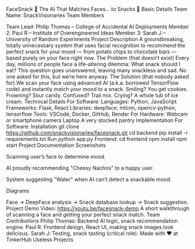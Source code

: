 FaceSnack 🍪
The AI That Matches Faces… to Snacks 🎯
Basic Details
Team Name: SnackVisionaries
Team Members

Team Lead: Philip Thomas – College of Accidental AI Deployments
Member 2: Paul R – Institute of Overengineered Ideas
Member 3: Sarah J – University of Random Experiments
Project Description
A groundbreaking, totally unnecessary system that uses facial recognition to recommend the perfect snack for your mood — from potato chips to chocolate bars — based purely on your face right now.
The Problem (that doesn’t exist)
Every day, millions of people face a life-altering dilemma: What snack should I eat? This question goes unanswered, leaving many snackless and sad. No one asked for this, but we’re here anyway.
The Solution (that nobody asked for)
We scan your face using advanced AI (a.k.a. borrowed TensorFlow code) and instantly match your mood to a snack.
Smiling? You get cookies.
Frowning? Sour candy.
Confused? Trail mix.
Crying? A whole tub of ice cream.
Technical Details
For Software:
Languages: Python, JavaScript
Frameworks: Flask, React
Libraries: deepface, mtcnn, opencv-python, tensorflow
Tools: VSCode, Docker, GitHub, Render
For Hardware:
Webcam or smartphone camera
Laptop
A very stocked pantry
Implementation
For Software:
Installation
git clone https://github.com/snackvisionaries/facesnack.git
cd backend
pip install -r requirements.txt
Run
python app.py
Frontend:
cd frontend
npm install
npm start
Project Documentation
Screenshots

Scanning user’s face to determine mood.

AI proudly recommending "Cheesy Nachos" to a happy user.


System suggesting "Water" when AI can’t detect a snackable mood.

Diagrams

Face → DeepFace analysis → Snack database lookup → Snack suggestion.
Project Demo
Video: https://youtu.be/facesnack-demo
A short walkthrough of scanning a face and getting your perfect snack match.
Team Contributions
Philip Thomas: Backend AI logic, snack recommendation engine.
Paul R: Frontend design, React UI, making snack images look delicious.
Sarah J: Testing, snack tasting (critical role).
Made with ❤️ at TinkerHub Useless Projects
